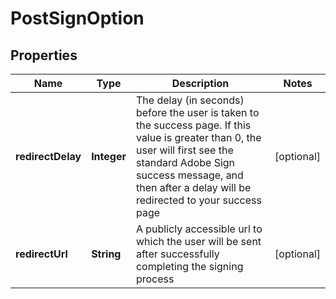 
# PostSignOption

## Properties
Name | Type | Description | Notes
------------ | ------------- | ------------- | -------------
**redirectDelay** | **Integer** | The delay (in seconds) before the user is taken to the success page. If this value is greater than 0, the user will first see the standard Adobe Sign success message, and then after a delay will be redirected to your success page |  [optional]
**redirectUrl** | **String** | A publicly accessible url to which the user will be sent after successfully completing the signing process |  [optional]



